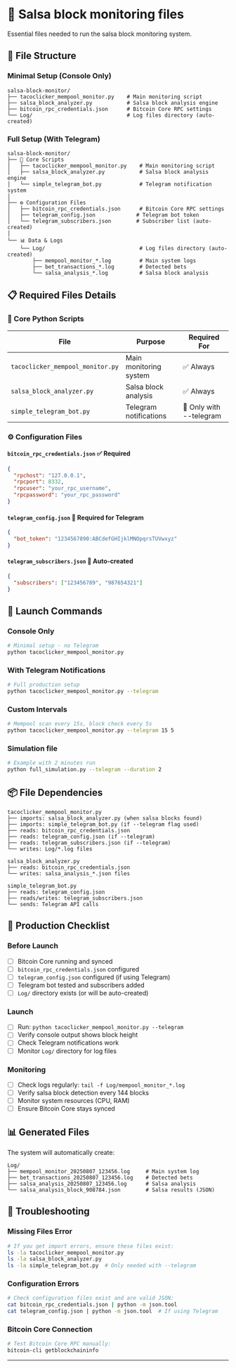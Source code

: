 # 📁 Salsa block monitoring files

Essential files needed to run the salsa block monitoring system.

## 🌳 File Structure

### Minimal Setup (Console Only)
```
salsa-block-monitor/
├── tacoclicker_mempool_monitor.py    # Main monitoring script
├── salsa_block_analyzer.py           # Salsa block analysis engine
├── bitcoin_rpc_credentials.json      # Bitcoin Core RPC settings
└── Log/                              # Log files directory (auto-created)
```

### Full Setup (With Telegram)
```
salsa-block-monitor/
├── 🔧 Core Scripts
│   ├── tacoclicker_mempool_monitor.py    # Main monitoring script
│   ├── salsa_block_analyzer.py           # Salsa block analysis engine
│   └── simple_telegram_bot.py            # Telegram notification system
│
├── ⚙️ Configuration Files
│   ├── bitcoin_rpc_credentials.json      # Bitcoin Core RPC settings
│   ├── telegram_config.json             # Telegram bot token
│   └── telegram_subscribers.json        # Subscriber list (auto-created)
│
└── 📊 Data & Logs
    └── Log/                              # Log files directory (auto-created)
        ├── mempool_monitor_*.log         # Main system logs
        ├── bet_transactions_*.log        # Detected bets
        └── salsa_analysis_*.log          # Salsa block analysis
```

## 📋 Required Files Details

### 🔧 Core Python Scripts

| File | Purpose | Required For |
|------|---------|--------------|
| `tacoclicker_mempool_monitor.py` | Main monitoring system | ✅ Always |
| `salsa_block_analyzer.py` | Salsa block analysis | ✅ Always |
| `simple_telegram_bot.py` | Telegram notifications | 🔶 Only with --telegram |

### ⚙️ Configuration Files

#### `bitcoin_rpc_credentials.json` ✅ **Required**
```json
{
  "rpchost": "127.0.0.1",
  "rpcport": 8332,
  "rpcuser": "your_rpc_username",
  "rpcpassword": "your_rpc_password"
}
```

#### `telegram_config.json` 🔶 **Required for Telegram**
```json
{
  "bot_token": "1234567890:ABCdefGHIjklMNOpqrsTUVwxyz"
}
```

#### `telegram_subscribers.json` 🔶 **Auto-created**
```json
{
  "subscribers": ["123456789", "987654321"]
}
```

## 🚀 Launch Commands

### Console Only
```bash
# Minimal setup - no Telegram
python tacoclicker_mempool_monitor.py
```

### With Telegram Notifications
```bash
# Full production setup
python tacoclicker_mempool_monitor.py --telegram
```

### Custom Intervals
```bash
# Mempool scan every 15s, block check every 5s
python tacoclicker_mempool_monitor.py --telegram 15 5
```

### Simulation file
```bash
# Example with 2 minutes run
python full_simulation.py --telegram --duration 2
```

## 📦 File Dependencies

```
tacoclicker_mempool_monitor.py
├── imports: salsa_block_analyzer.py (when salsa blocks found)
├── imports: simple_telegram_bot.py (if --telegram flag used)
├── reads: bitcoin_rpc_credentials.json
├── reads: telegram_config.json (if --telegram)
├── reads: telegram_subscribers.json (if --telegram)
└── writes: Log/*.log files

salsa_block_analyzer.py
├── reads: bitcoin_rpc_credentials.json
└── writes: salsa_analysis_*.json files

simple_telegram_bot.py
├── reads: telegram_config.json
├── reads/writes: telegram_subscribers.json
└── sends: Telegram API calls
```

## 🎯 Production Checklist

### Before Launch
- [ ] Bitcoin Core running and synced
- [ ] `bitcoin_rpc_credentials.json` configured
- [ ] `telegram_config.json` configured (if using Telegram)
- [ ] Telegram bot tested and subscribers added
- [ ] `Log/` directory exists (or will be auto-created)

### Launch
- [ ] Run: `python tacoclicker_mempool_monitor.py --telegram`
- [ ] Verify console output shows block height
- [ ] Check Telegram notifications work
- [ ] Monitor `Log/` directory for log files

### Monitoring
- [ ] Check logs regularly: `tail -f Log/mempool_monitor_*.log`
- [ ] Verify salsa block detection every 144 blocks
- [ ] Monitor system resources (CPU, RAM)
- [ ] Ensure Bitcoin Core stays synced

## 📊 Generated Files

The system will automatically create:

```
Log/
├── mempool_monitor_20250807_123456.log     # Main system log
├── bet_transactions_20250807_123456.log    # Detected bets
├── salsa_analysis_20250807_123456.log      # Salsa analysis
└── salsa_analysis_block_908784.json        # Salsa results (JSON)
```

## 🔧 Troubleshooting

### Missing Files Error
```bash
# If you get import errors, ensure these files exist:
ls -la tacoclicker_mempool_monitor.py
ls -la salsa_block_analyzer.py
ls -la simple_telegram_bot.py  # Only needed with --telegram
```

### Configuration Errors
```bash
# Check configuration files exist and are valid JSON:
cat bitcoin_rpc_credentials.json | python -m json.tool
cat telegram_config.json | python -m json.tool  # If using Telegram
```

### Bitcoin Core Connection
```bash
# Test Bitcoin Core RPC manually:
bitcoin-cli getblockchaininfo
```

---

